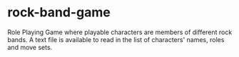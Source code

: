 # rock-band-game
Role Playing Game where playable characters are members of different rock bands. A text file is available to read in the list of characters' names, roles and move sets.
